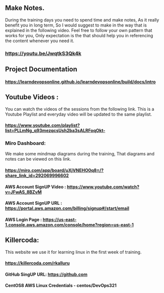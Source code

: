## Make Notes.
During the training days you need to spend time and make notes, As it really benefit you in long term, So I would suggest to make in the way that is explained in the following video.
Feel free to follow your own pattern that works for you, Only expectation is the that should help you in referencing the content whenever you need it.

### https://youtu.be/JwqtkS3Qk4k

## Project Documentation

#### https://learndevopsonline.github.io/learndevopsonline/build/docs/intro

## Youtube Videos : 
You can watch the videos of the sessions from the following link. This is a Youtube Playlist and everyday video will be updated to the same playlist.

#### https://www.youtube.com/playlist?list=PLLmNg_q93mezqcsUsh2ba3sALRFoqOkt-

### Miro Dashboard:
We make some mindmap diagrams during the training, That diagrams and notes can be viewed on this link.

#### https://miro.com/app/board/uXjVNEHO0q8=/?share_link_id=292069996602

#### AWS Account SignUP Video :	 https://www.youtube.com/watch?v=JFwAS_8BZvM
#### AWS Account SignUP URL :	   https://portal.aws.amazon.com/billing/signup#/start/email
#### AWS Login Page : https://us-east-1.console.aws.amazon.com/console/home?region=us-east-1

## Killercoda:

This website we use it for learning linux in the first week of training.

#### https://killercoda.com/rkalluru

#### GitHub SingUP URL: https://github.com



#### CentOS8 AWS Linux Credentials - centos/DevOps321
